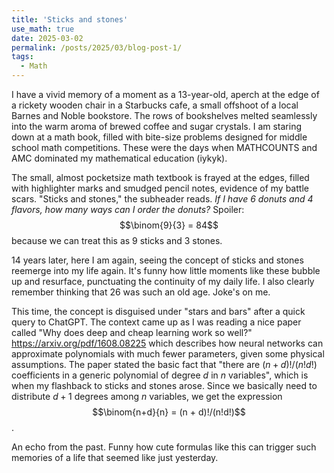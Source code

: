 ```yaml
---
title: 'Sticks and stones'
use_math: true
date: 2025-03-02
permalink: /posts/2025/03/blog-post-1/
tags:
  - Math
---
```



I have a vivid memory of a moment as a 13-year-old, aperch at the edge of a rickety wooden chair in a Starbucks cafe, a small offshoot of a local Barnes and Noble bookstore. The rows of bookshelves melted seamlessly into the warm aroma of brewed coffee and sugar crystals.
I am staring down at a math book, filled with bite-size problems designed for middle school math competitions. These were the days when MATHCOUNTS and AMC dominated my mathematical education (iykyk).

The small, almost pocketsize math textbook is frayed at the edges, filled with highlighter marks and smudged pencil notes, evidence of my battle scars. "Sticks and stones," the subheader reads. *If I have 6 donuts and 4 flavors, how many ways can I order the donuts?* Spoiler: $$\binom{9}{3} = 84$$ because we can treat this as 9 sticks and 3 stones.

14 years later, here I am again, seeing the concept of sticks and stones reemerge into my life again. It's funny how little moments like these bubble up and resurface, punctuating the continuity of my daily life. 
I also clearly remember thinking that 26 was such an old age. Joke's on me.

This time, the concept is disguised under "stars and bars" after a quick query to ChatGPT. The context came up as I was reading a nice paper called "Why does deep and cheap learning work so well?" <https://arxiv.org/pdf/1608.08225> which describes how neural networks can approximate polynomials with much fewer parameters, given some physical assumptions. The paper stated the basic fact that "there are $(n + d)!/(n!d!)$ coefficients in a generic polynomial of degree $d$ in $n$ variables", which is when my flashback to sticks and stones arose. Since we basically need to distribute $d+1$ degrees among $n$ variables, we get the expression $$\binom{n+d}{n} = (n + d)!/(n!d!)$$.

An echo from the past. Funny how cute formulas like this can trigger such memories of a life that seemed like just yesterday.